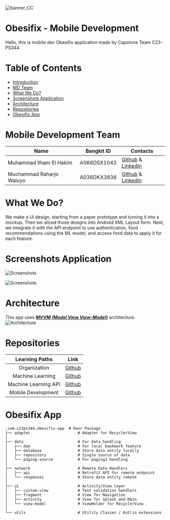 ![banner_CC](https://www.linkpicture.com/q/Copy-of-Obesifix-Bangkit-2023-3_1.jpg)


# Obesifix - Mobile Development
Hello, this is mobile dev Obesifix application made by Capstone Team C23-PS344

# Table of Contents
- [Introduction](https://github.com/Obesifix-Bangkit-2023/Mobile_Development#cloud-computing-team)
- [MD Team](https://github.com/Obesifix-Bangkit-2023/Mobile_Development#cloud-computing-team)
- [What We Do?](https://github.com/Obesifix-Bangkit-2023/Mobile_Development#what-we-do)
- [Screenshots Application](https://github.com/Obesifix-Bangkit-2023/Mobile_Development#screenshots-application)
- [Architecture](https://github.com/Obesifix-Bangkit-2023/Mobile_Development#architecture)
- [Repositories](https://github.com/Obesifix-Bangkit-2023/Mobile_Development#repositories)
- [Obesifix App](https://github.com/Obesifix-Bangkit-2023/Mobile_Development#obesifix-app)

# Mobile Development Team

|  Name | Bangkit ID | Contacts |
| ------------ | ------------ | ------------ |
| Muhammad Ilham El Hakim | A066DSX1043		 | [Github](https://github.com/ilham-ha1) & [Linkedin](https://www.linkedin.com/in/muhammad-ilham-el-hakim-0764a6169/)  |
| Muchammad Raharjo Waluyo	 | A036DKX3836		| [Github](https://github.com/mhrarw) & [Linkedin](https://www.linkedin.com/in/muchammad-raharjo-waluyo-81b844158/) |

# What We Do?
We make a UI design, starting from a paper prototype and turning it into a mockup. Then we sliced those designs into Android XML Layout form. Next, we integrate it with the API endpoint to use authentication, food recommendations using the ML model, and access food data to apply it for each feature.

# Screenshots Application

![Screenshots](https://www.linkpicture.com/q/Screenshot-2173.png)

![Screenshots](https://www.linkpicture.com/q/Screenshot-2172_1.png)

# Architecture
This app uses [***MVVM (Model View View-Model)***](https://developer.android.com/jetpack/docs/guide#recommended-app-arch) architecture.
![Architecture](https://www.linkpicture.com/q/Screenshot-2175.png)

# Repositories

|   Learning Paths       |                                Link                                              |
| :----------------:     | :----------------------------------------------------------------:               |
|   Organization         |            [Github](https://github.com/Obesifix-Bangkit-2023)                    |
|  Machine Learning      |            [Github](https://github.com/Obesifix-Bangkit-2023/Machine_Learning)   |
|  Machine Learning API  |        [Github](https://github.com/Obesifix-Bangkit-2023/ML-services-API)        |
| Mobile Development     |            [Github](https://github.com/Obesifix-Bangkit-2023/Mobile_Development) |


# Obesifix App
    .com.c23ps344.obesifix-app  # Roor Package
    ├── adapter                     # Adapter for RecyclerView
    │
    ├── data                        # For data handling
    │   ├── dao                     # For local bookmark feature
    │   ├── database                # Store data entity locally     
    |   ├── repository              # Single source of data     
    │   └── paging-source           # For paging3 handling
    |
    ├── network                     # Remote Data Handlers
    │   ├── api                     # Retrofit API for remote endpoint
    │   └── responses               # Store data entity remote
    │
    ├── ui                          # Activity/View layer
    │   ├── custom-view             # Text validation handlers
    │   ├── fragment                # View for Navigation
    │   ├── activity                # View for Splash and Main
    │   └── view-model              # ViewHolder for RecyclerView
    |
    └── utils                       # Utility Classes / Kotlin extensions